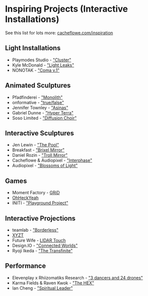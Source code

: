 # Inspiring Projects (Interactive Installations)

See this list for lots more: [cacheflowe.com/inspiration](https://cacheflowe.com/inspiration)

## Light Installations
  - Playmodes Studio - ["Cluster"](https://vimeo.com/254226238)
  - Kyle McDonald - ["Light Leaks"](https://vimeo.com/254244075)
  - NONOTAK - ["Coma v.1"](https://www.youtube.com/watch?v=7DOsPaF2pY8)

## Animated Sculptures
  - Pfadfinderei - ["Monolith"](https://vimeo.com/213865346)
  - onformative - ["true/false"](https://vimeo.com/238066625)
  - Jennifer Townley - ["Asinas"](https://vimeo.com/122177870)
  - Gabriel Dunne - ["Hyper Terra"](https://vimeo.com/120635547)
  - Soso Limited - ["Diffusion Choir"](https://vimeo.com/187037469)

## Interactive Sculptures
  - Jen Lewin - ["The Pool"](https://vimeo.com/197936778)
  - Breakfast - ["Brixel Mirror"](https://www.youtube.com/watch?v=Z-5cVpWhp30)
  - Daniel Rozin - ["Troll Mirror"](https://www.youtube.com/watch?v=ck_soI_Agy8)
  - Cacheflowe & Audiopixel - ["Interphase"](https://vimeo.com/297406229)
  - Audiopixel - ["Blossoms of Light"](https://www.youtube.com/watch?v=5PNcwtdaCNs)

## Games
  - Moment Factory - [GRiD](https://vimeo.com/254727694)
  - [OhHeckYeah](https://vimeo.com/99276873)
  - INITI - ["Playground Project"](https://vimeo.com/201169087)

## Interactive Projections
  - teamlab - ["Borderless"](https://www.youtube.com/watch?v=tNvLFNHQ9Fg)
  - [XYZT](https://vimeo.com/130690760)
  - Future Wife - [LIDAR Touch](https://vimeo.com/305839315)
  - Design.IO - ["Connected Worlds"](https://vimeo.com/131585517)
  - Ryoji Ikeda - ["The Transfinite"](https://www.youtube.com/watch?v=omDK2Cm2mwo)

## Performance
  - Elevenplay x Rhiizomatiks Research - ["3 dancers and 24 drones"](https://www.youtube.com/watch?v=cYWvKudIIJ8)
  - Karma Fields & Raven Kwok - ["The HEX"](https://www.youtube.com/watch?v=sUflZ9qm8rU)
  - Ian Cheng - ["Spiritual Leader"](https://www.youtube.com/watch?v=CS7rDZhcHL0)
